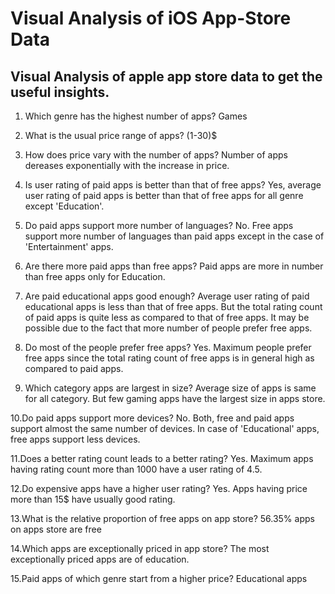 # Visual Analysis of iOS App-Store Data
## Visual Analysis of apple app store data to get the useful insights.

1. Which genre has the highest number of apps? 
   Games
   
2. What is the usual price range of apps? 
   (1-30)$ 

3. How does price vary with the number of apps? 
   Number of apps dereases exponentially with the increase in price. 

4. Is user rating of paid apps is better than that of free apps? 
   Yes, average user rating of paid apps is better than that of free apps for all genre except 'Education'. 

5. Do paid apps support more number of languages? 
   No. Free apps support more number of languages than paid apps except in the case of 'Entertainment' apps.
   
6. Are there more paid apps than free apps? 
   Paid apps are more in number than free apps only for Education.

7. Are paid educational apps good enough? 
   Average user rating of paid educational apps is less than that of free apps. But the total rating count of paid apps is   quite less as compared to that of free apps. It may be possible due to the fact that more number of people prefer free apps.

8. Do most of the people prefer free apps? 
   Yes. Maximum people prefer free apps since the total rating count of free apps is in general high as compared to paid apps.

9. Which category apps are largest in size? 
   Average size of apps is same for all category. But few gaming apps have the largest size in apps store.
   
10.Do paid apps support more devices? 
   No. Both, free and paid apps support almost the same number of devices. In case of 'Educational' apps, free apps support less devices. 
   
11.Does a better rating count leads to a better rating? 
   Yes. Maximum apps having rating count more than 1000 have a user rating of 4.5.
   
12.Do expensive apps have a higher user rating? 
   Yes. Apps having price more than 15$ have usually good rating.

13.What is the relative proportion of free apps on app store? 
   56.35% apps on apps store are free

14.Which apps are exceptionally priced in app store? 
   The most exceptionally priced apps are of education.

15.Paid apps of which genre start from a higher price? 
   Educational apps
